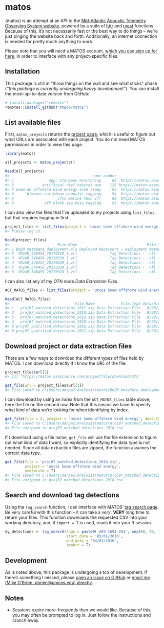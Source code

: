 
<!-- README.md is generated from README.Rmd. Please edit this file -->

<!-- Very likely that you'll need to run rmarkdown::render('readme.rmd') rather than the knit button. -->

<!-- readme.html will be created and is unnecessary, so delete that. -->

# matos

<!-- badges: start -->

<!-- badges: end -->

{matos} is an attempt at an API to the [Mid-Atlantic Acoustic Telemetry
Observing System website](https://matos.asascience.com/), powered by a
suite of [httr](https://httr.r-lib.org/) and
[rvest](https://rvest.tidyverse.org/) functions. Because of this, it’s
not necessarily fast or the best way to do things – we’re just pinging
the website back and forth. Additionally, an internet connection is
needed for pretty much anything to work.

Please note that you will need a MATOS account, [which you can sign up
for here](https://matos.asascience.com/account/signup), in order to
interface with any project-specific files.

## Installation

This package is still in “throw things on the wall and see what sticks”
phase (*“this package is currently undergoing heavy development”*). You
can install the most-up-to-date version from GitHub:

``` r
# install.packages("remotes")
remotes::install_github("mhpob/matos")
```

## List available files

First, `matos_projects` returns the [project
page](https://matos.asascience.com/project), which is useful to figure
out what URLs are associated with each project. You do not need MATOS
permissions in order to view this page.

``` r
library(matos)

all_projects <- matos_projects()

head(all_projects)
#>                                      name number                                             url
#> 1                apg: sturgeon monitoring     88  https://matos.asascience.com/project/detail/88
#> 2             artificial reef habitat use    128 https://matos.asascience.com/project/detail/128
#> 3 boem-de offshore wind energy area study     85  https://matos.asascience.com/project/detail/85
#> 4      btwaves caribbean acoustic tagging     94  https://matos.asascience.com/project/detail/94
#> 5                    cfcc marine tech cfr     98  https://matos.asascience.com/project/detail/98
#> 6              cff black sea bass tagging     91  https://matos.asascience.com/project/detail/91
```

I can also view the files that I’ve uploaded to my projects using
`list_files`, but that requires logging in first.

``` r
project_files <- list_files(project = 'umces boem offshore wind energy', data_type = 'project')
#> Please log in.

head(project_files)
#>                      File.Name                                File.Type Upload.Date                                                    url
#> 1 BOEM_metadata_deployment.xls Deployed Receivers – Deployment Metadata   3/30/2020  https://matos.asascience.com/projectfile/download/375
#> 2  VR2AR_546455_20170328_1.vrl               Tag Detections - .vfl file   5/28/2020 https://matos.asascience.com/projectfile/download/1810
#> 3  VR2AR_546456_20170328_1.vrl               Tag Detections - .vfl file   5/28/2020 https://matos.asascience.com/projectfile/download/1811
#> 4  VR2AR_546457_20170329_1.vrl               Tag Detections - .vfl file   5/28/2020 https://matos.asascience.com/projectfile/download/1812
#> 5  VR2AR_546458_20170329_1.vrl               Tag Detections - .vfl file   5/28/2020 https://matos.asascience.com/projectfile/download/1813
#> 6  VR2AR_546459_20170328_1.vrl               Tag Detections - .vfl file   5/28/2020 https://matos.asascience.com/projectfile/download/1814
```

I can also list any of my OTN node *Data Extraction Files*.

``` r
ACT_MATOS_files <- list_files(project = 'umces boem offshore wind energy', data_type = 'extraction')

head(ACT_MATOS_files)
#>                              File.Name            File.Type Upload.Date                                                              url
#> 1   proj87_matched_detections_2017.zip Data Extraction File   8/28/2020 https://matos.asascience.com/projectfile/downloadExtraction/87_1
#> 2   proj87_matched_detections_2018.zip Data Extraction File   8/28/2020 https://matos.asascience.com/projectfile/downloadExtraction/87_2
#> 3   proj87_matched_detections_2019.zip Data Extraction File   8/28/2020 https://matos.asascience.com/projectfile/downloadExtraction/87_3
#> 4   proj87_matched_detections_2020.zip Data Extraction File   8/28/2020 https://matos.asascience.com/projectfile/downloadExtraction/87_4
#> 5 proj87_qualified_detections_2016.zip Data Extraction File   8/28/2020 https://matos.asascience.com/projectfile/downloadExtraction/87_5
#> 6 proj87_qualified_detections_2017.zip Data Extraction File   8/28/2020 https://matos.asascience.com/projectfile/downloadExtraction/87_6
```

## Download project or data extraction files

There are a few ways to download the different types of files held by
MATOS. I can download directly if I know the URL of the file:

``` r
project_files$url[1]
#> [1] "https://matos.asascience.com/projectfile/download/375"

get_file(url = project_files$url[1])
#> File saved to C:\Users\darpa2\Analysis\matos\BOEM_metadata_deployment.xls
```

I can download by using an index from the `ACT_MATOS_files` table above,
here the file on the second row. Note that this means we have to specify
what kind of data we’re looking for when identifying by index.

``` r
get_file(file = 2, project = 'umces boem offshore wind energy', data_type = 'extraction')
#> File saved to C:\Users\darpa2\Analysis\matos\proj87_matched_detections_2018.zip
#> File unzipped to proj87_matched_detections_2018.csv
```

If I download using a file name, `get_file` will use the file extension
to figure out what kind of data I want, so explicitly identifying the
data type is not needed. Since all data extraction files are zipped, the
function assumes the correct data type.

``` r
get_file(file = 'proj87_matched_detections_2018.zip',
         project = 'umces boem offshore wind energy',
         overwrite = T)
#> File saved to C:\Users\darpa2\Analysis\matos\proj87_matched_detections_2018.zip
#> File unzipped to proj87_matched_detections_2018.csv
```

## Search and download tag detections

Using the `tag_search` function, I can interface with MATOS’ [tag search
page](https://matos.asascience.com/search). Be very careful with this
function – it can take a *very*, **VERY** long time to return your
files. This function downloads the requested CSV into your working
directory, and, if `import = T` is used, reads it into your R session.

``` r
my_detections <- tag_search(tags = paste0('A69-1601-254', seq(60, 90, 1)),
                            start_date = '03/01/2016',
                            end_date = '04/01/2016', 
                            import = T)
```

## Development

As is noted above, this package is undergoing a ton of development. If
there’s something I missed, please [open an issue on
GitHub](https://github.com/mhpob/matos/issues) or [email me (Mike
O’Brien: obrien@umces.edu) directly](mailto:obrien@umces.edu).

## Notes

  - Sessions expire more-frequently than we would like. Because of this,
    you may often be prompted to log in. Just follow the instructions
    and crunch away.
